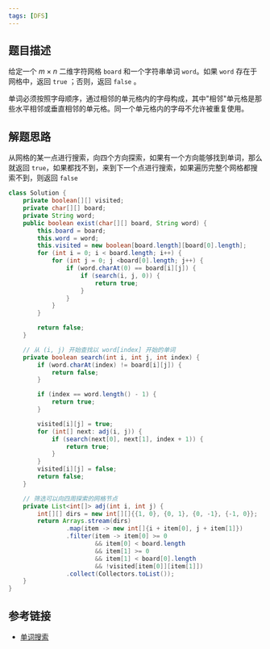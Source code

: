 ```yaml
---
tags: [DFS]
---
```


## 题目描述

给定一个 $m \times n$ 二维字符网格 `board` 和一个字符串单词 `word`。如果 `word` 存在于网格中，返回 `true` ；否则，返回 `false` 。

单词必须按照字母顺序，通过相邻的单元格内的字母构成，其中"相邻"单元格是那些水平相邻或垂直相邻的单元格。同一个单元格内的字母不允许被重复使用。

## 解题思路

从网格的某一点进行搜索，向四个方向探索，如果有一个方向能够找到单词，那么就返回 `true`，如果都找不到，来到下一个点进行搜索，如果遍历完整个网格都搜索不到，则返回 `false`

```java
class Solution {
    private boolean[][] visited;
    private char[][] board;
    private String word;
    public boolean exist(char[][] board, String word) {
        this.board = board;
        this.word = word;
        this.visited = new boolean[board.length][board[0].length];
        for (int i = 0; i < board.length; i++) {
            for (int j = 0; j <board[0].length; j++) {
                if (word.charAt(0) == board[i][j]) {
                    if (search(i, j, 0)) {
                        return true;
                    }
                }
            }
        }

        return false;
    }

    // 从 (i, j) 开始查找以 word[index] 开始的单词
    private boolean search(int i, int j, int index) {
        if (word.charAt(index) != board[i][j]) {
            return false;
        }

        if (index == word.length() - 1) {
            return true;
        }

        visited[i][j] = true;
        for (int[] next: adj(i, j)) {
            if (search(next[0], next[1], index + 1)) {
                return true;
            }
        }
        visited[i][j] = false;
        return false;
    }

    // 筛选可以向四周探索的网格节点
    private List<int[]> adj(int i, int j) {
        int[][] dirs = new int[][]{{1, 0}, {0, 1}, {0, -1}, {-1, 0}};
        return Arrays.stream(dirs)
                .map(item -> new int[]{i + item[0], j + item[1]})
                .filter(item -> item[0] >= 0
                        && item[0] < board.length
                        && item[1] >= 0
                        && item[1] < board[0].length
                        && !visited[item[0]][item[1]])
                .collect(Collectors.toList());
    }
}
```

## 参考链接

- [单词搜索](https://leetcode-cn.com/problems/word-search/)

